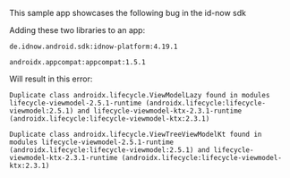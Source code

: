 This sample app showcases the following bug in the id-now sdk


Adding these two libraries to an app:  

`de.idnow.android.sdk:idnow-platform:4.19.1`

`androidx.appcompat:appcompat:1.5.1`

Will result in this error:

`Duplicate class androidx.lifecycle.ViewModelLazy found in modules lifecycle-viewmodel-2.5.1-runtime (androidx.lifecycle:lifecycle-viewmodel:2.5.1) and lifecycle-viewmodel-ktx-2.3.1-runtime (androidx.lifecycle:lifecycle-viewmodel-ktx:2.3.1)`

`Duplicate class androidx.lifecycle.ViewTreeViewModelKt found in modules lifecycle-viewmodel-2.5.1-runtime (androidx.lifecycle:lifecycle-viewmodel:2.5.1) and lifecycle-viewmodel-ktx-2.3.1-runtime (androidx.lifecycle:lifecycle-viewmodel-ktx:2.3.1)`
